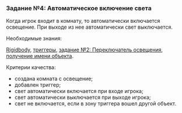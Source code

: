 ### Задание №4: Автоматическое включение света

Когда игрок входит в комнату, то автоматически включается освещение. При выходе из нее автоматически свет выключается.

Необходимые знания:

[Rigidbody](http://unity3d.unium.ru/lessons/lesson5/index.html#rigidbody), [триггеры](http://unity3d.unium.ru/lessons/lesson12/index.html#triggers), [задание №2: Переключатель освещения](http://unity3d.unium.ru/lessons/lesson11/tasks.html#task2), [получение имени объекта](http://unity3d.unium.ru/lessons/lesson12/index.html#getname).

Критерии качества:

- создана комната с освещение;
- добавлен триггер;
- свет автоматически включается при входе игрока;
- свет автоматически выключается при выходе игрока;
- свет не включается, если в зону триггера вошел другой объект.